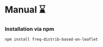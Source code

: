 # Manual ⌛
<div>
<h3>Installation via npm</h3>
  <code>npm install freq-distrib-based-on-leaflet</code>
</div>
